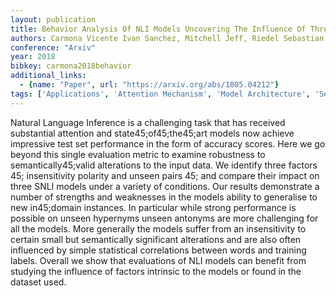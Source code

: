 ```yaml
---
layout: publication
title: Behavior Analysis Of NLI Models Uncovering The Influence Of Three Factors On Robustness
authors: Carmona Vicente Ivan Sanchez, Mitchell Jeff, Riedel Sebastian
conference: "Arxiv"
year: 2018
bibkey: carmona2018behavior
additional_links:
  - {name: "Paper", url: "https://arxiv.org/abs/1805.04212"}
tags: ['Applications', 'Attention Mechanism', 'Model Architecture', 'Security', 'Training Techniques']
---
```

Natural Language Inference is a challenging task that has received substantial attention and state45;of45;the45;art models now achieve impressive test set performance in the form of accuracy scores. Here we go beyond this single evaluation metric to examine robustness to semantically45;valid alterations to the input data. We identify three factors 45; insensitivity polarity and unseen pairs 45; and compare their impact on three SNLI models under a variety of conditions. Our results demonstrate a number of strengths and weaknesses in the models ability to generalise to new in45;domain instances. In particular while strong performance is possible on unseen hypernyms unseen antonyms are more challenging for all the models. More generally the models suffer from an insensitivity to certain small but semantically significant alterations and are also often influenced by simple statistical correlations between words and training labels. Overall we show that evaluations of NLI models can benefit from studying the influence of factors intrinsic to the models or found in the dataset used.
